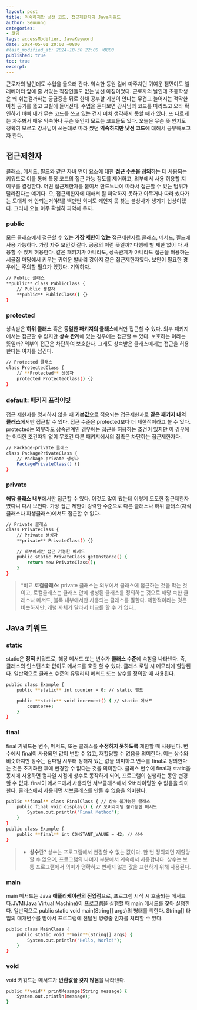 ```yaml
---
layout: post
title: 익숙하지만 낯선 코드, 접근제한자와 Java키워드
author: Seuunng
categories: 
- 코딩
tags: accessModifier, JavaKeyword
date: 2024-05-01 20:00 +0800
#last_modified_at: 2024-10-30 22:00 +0800
published: true
toc: true
excerpt: 
---
```


근로자의 날인데도 수업을 들으러 간다. 익숙한 등원 길에 마주치던 귀여운 잼민이도 엘레베이터 앞에 줄 서있는 직장인들도 없는 낯선 아침이었다. 근로자의 날인데 초등학생은 왜 쉬는걸까하는 궁금증을 뒤로 한채 공부할 기분이 안나는 무겁고 늘어지는 적막한 아침 공기를 뚫고 교실에 들어선다. 수업을 듣다보면 강사님의 코드를 따라쓰고 오타 확인하기 바빠 내가 무슨 코드를 쓰고 있는 건지 미처 생각하지 못할 때가 있다. 또 다르게는 자주봐서 매우 익숙하나 무슨 뜻인지 모르는 코드들도 있다. 오늘은 무슨 뜻 인지도 정확히 모르고 강사님이 쓰는대로 따라 썼던 **익숙하지만 낯선 코드**에 대해서 공부해보고자 한다.

## 접근제한자
클래스, 메서드, 필드와 같은 자바 언어 요소에 대한 **접근 수준을 정의**하는 데 사용되는 키워드로 이를 통해 특정 코드의 접근 가능 정도를 제어하고, 외부에서 사용 허용할 지 여부를 결정한다. 어떤 접근제한자를 붙여서 만드느냐에 따라서 접근할 수 있는 범위가 달라진다는 얘기다. 으, 접근제한자에 대해서 잘 파악하지 못하고 아무거나 따라 썼다가는 도대체 왜 안되는거야!!를 백만번 외쳐도 왜인지 못 찾는 불상사가 생기기 십상이겠다. 그러니 오늘 아주 확실히 파악해 두자.


### public
모든 클래스에서 접근할 수 있는 **가장 제한이 없는** 접근제한자로 클래스, 메서드, 필드에 사용 가능하다. 가장 자주 보인것 같다. 공공의 이런 뜻일까? 다행히 별 제한 없이 다 사용할 수 있게 허용한다. 같은 패키지가 아니라도, 상속관계가 아니라도 접근을 허용하는 시골집 마당에서 키우는 귀여운 발바리 강아지 같은 접근제한자였다. 보안이 필요한 경우에는 주의할 필요가 있겠다. 기억하자.

```bash
// Public 클래스
**public** class PublicClass {
    // Public 생성자
    **public** PublicClass() {}
}
```
 
### protected
상속받은 **하위 클래스** 혹은 **동일한 패키지의 클래스**에서만 접근할 수 있다. 외부 패키지에서는 접근할 수 없지만 **상속 관계**에 있는 경우에는 접근할 수 있다. 보호하는 이라는 뜻일까? 외부의 접근은 차단하여 보호한다. 그래도 상속받은 클래스에게는 접근을 허용한다는 여지를 남긴다.

```bash
// Protected 클래스
class ProtectedClass {
    // **Protected** 생성자
    protected ProtectedClass() {}
}
```

### default: 패키지 프라이빗
접근 제한자를 명시하지 않을 때 **기본값**으로 적용되는 접근제한자로 **같은 패키지 내의 클래스**에서만 접근할 수 있다. 접근 수준은 protected보다 더 제한적이라고 볼 수 있다. protected는 외부라도 상속관계인 경우에는 접근을 허용하는 조건이 있지만 이 경우에는 어떠한 조건따위 없이 무조건 다른 패키지에서의 접촉은 차단하는 접근제한자다.

```bash
// Package-private 클래스
class PackagePrivateClass {
    // Package-private 생성자
    PackagePrivateClass() {}
}
```

### private
**해당 클래스 내부**에서만 접근할 수 있다. 이것도 많이 봤는데 이렇게 도도한 접근제한자 였다니 다시 보인다. 가장 접근 제한이 강력한 수준으로 다른 클래스나 하위 클래스(자식클래스나 파생클래스)에서도 접근할 수 없다.

```bash
// Private 클래스
class PrivateClass {
    // Private 생성자
    **private** PrivateClass() {}

    // 내부에서만 접근 가능한 메서드
    public static PrivateClass getInstance() {
        return new PrivateClass();
    }
}
```
> *비교 **로컬클래스**: private 클래스는 외부에서 클래스에 접근하는 것을 막는 것이고, 로컬클래스는 클래스 안에 생성된 클래스를 정의하는 것으로 해당 속한 클래스나 메서드, 블록 내부에서만 사용되는 클래스를 말한다. 제한적이라는 것은 비슷하지만, 개념 자체가 달라서 비교를 할 수 가 없다.. 

## Java 키워드

### static 
static은 **정적** 키워드로, 해당 메서드 또는 변수가 **클래스 수준**에 속함을 나타낸다. 즉, 클래스의 인스턴스화 없이도 메서드를 호출 할 수 있다. 클래스 로딩 시 메모리에 할당된다. 일반적으로 클래스 수준의 유틸리티 메서드 또는 상수를 정의할 때 사용된다.

```bash
public class Example {
    public **static** int counter = 0; // static 필드

    public **static** void increment() { // static 메서드
        counter++;
    }
}
```

### final 
final 키워드는 변수, 메서드, 또는 클래스를 **수정하지 못하도록** 제한할 때 사용된다. 변수에서 final이 사용되면 값이 변할 수 없고, 재할당할 수 없음을 의미한다. 이는 상수와 비슷하지만 상수는 컴파일 시부터 정해져 있는 값을 의미하고 변수를 final로 정의한다는 것은 초기화한 후에 변경할 수 없다는 것을 의미한다. 클래스 변수에 final과 static을 동시에 사용하면 컴파일 시점에 상수로 동작하게 되어, 프로그램이 실행하는 동안 변경할 수 없다. final이 메서드에서 사용되면 서브클래스에서 오버라이딩할 수 없음을 의미한다. 클래스에서 사용되면 서브클래스를 만들 수 없음을 의미한다.

```bash
public **final** class FinalClass { // 상속 불가능한 클래스
    public final void display() { // 오버라이딩 불가능한 메서드
        System.out.println("Final Method");
    }
}
public class Example {
    public **final** int CONSTANT_VALUE = 42; // 상수
}
```
> * **상수**란? 상수는 프로그램에서 변경할 수 없는 값이다. 한 번 정의되면 재할당 할 수 없으며, 프로그램의 나머지 부분에서 계속해서 사용합니다. 상수는 보통 프로그램에서 의미가 명확하고 변하지 않는 값을 표현하기 위해 사용된다.

### main
main 메서드는 Java **애플리케이션의 진입점**으로, 프로그램 시작 시 호출되는 메서드다.JVM(Java Virtual Machine)이 프로그램을 실행할 때 main 메서드를 찾아 실행한다. 일반적으로 public static void main(String[] args)의 형태를 취한다. String[] 타입의 매개변수를 받아서 프로그램에 전달된 명령줄 인자를 처리할 수 있다.

```bash
public class MainClass {
    public static void **main**(String[] args) {
        System.out.println("Hello, World!");
    }
}
```

### void
void 키워드는 메서드가 **반환값을 갖지 않음**을 나타낸다. 

```bash
public **void** printMessage(String message) {
    System.out.println(message);
}
```